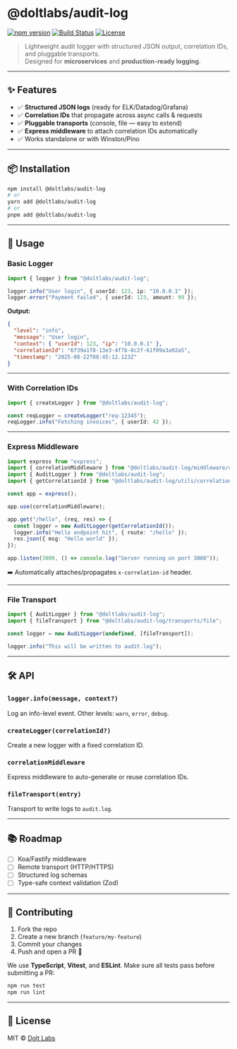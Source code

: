 # @doltlabs/audit-log

[![npm version](https://img.shields.io/npm/v/@doltlabs/audit-log.svg)](https://www.npmjs.com/package/@doltlabs/audit-log)
[![Build Status](https://github.com/doltlabs/audit-log/actions/workflows/ci.yml/badge.svg)](https://github.com/doltlabs/audit-log/actions)
[![License](https://img.shields.io/badge/license-MIT-green.svg)](LICENSE)

> Lightweight audit logger with structured JSON output, correlation IDs, and pluggable transports.  
> Designed for **microservices** and **production-ready logging**.

---

## ✨ Features

- ✅ **Structured JSON logs** (ready for ELK/Datadog/Grafana)  
- ✅ **Correlation IDs** that propagate across async calls & requests  
- ✅ **Pluggable transports** (console, file — easy to extend)  
- ✅ **Express middleware** to attach correlation IDs automatically  
- ✅ Works standalone or with Winston/Pino  

---

## 📦 Installation

```bash
npm install @doltlabs/audit-log
# or
yarn add @doltlabs/audit-log
# or
pnpm add @doltlabs/audit-log
````

---

## 🚀 Usage

### Basic Logger

```ts
import { logger } from "@doltlabs/audit-log";

logger.info("User login", { userId: 123, ip: "10.0.0.1" });
logger.error("Payment failed", { userId: 123, amount: 99 });
```

**Output:**

```json
{
  "level": "info",
  "message": "User login",
  "context": { "userId": 123, "ip": "10.0.0.1" },
  "correlationId": "6f39a1f8-13e3-4f7b-8c2f-61f09a3a92a5",
  "timestamp": "2025-08-22T08:45:12.123Z"
}
```

---

### With Correlation IDs

```ts
import { createLogger } from "@doltlabs/audit-log";

const reqLogger = createLogger("req-12345");
reqLogger.info("Fetching invoices", { userId: 42 });
```

---

### Express Middleware

```ts
import express from "express";
import { correlationMiddleware } from "@doltlabs/audit-log/middleware/correlationMiddleware";
import { AuditLogger } from "@doltlabs/audit-log";
import { getCorrelationId } from "@doltlabs/audit-log/utils/correlation";

const app = express();

app.use(correlationMiddleware);

app.get("/hello", (req, res) => {
  const logger = new AuditLogger(getCorrelationId());
  logger.info("Hello endpoint hit", { route: "/hello" });
  res.json({ msg: "Hello world" });
});

app.listen(3000, () => console.log("Server running on port 3000"));
```

➡️ Automatically attaches/propagates `x-correlation-id` header.

---

### File Transport

```ts
import { AuditLogger } from "@doltlabs/audit-log";
import { fileTransport } from "@doltlabs/audit-log/transports/file";

const logger = new AuditLogger(undefined, [fileTransport]);

logger.info("This will be written to audit.log");
```

---

## 🛠️ API

### `logger.info(message, context?)`

Log an info-level event.
Other levels: `warn`, `error`, `debug`.

### `createLogger(correlationId?)`

Create a new logger with a fixed correlation ID.

### `correlationMiddleware`

Express middleware to auto-generate or reuse correlation IDs.

### `fileTransport(entry)`

Transport to write logs to `audit.log`.

---

## 📚 Roadmap

* [ ] Koa/Fastify middleware
* [ ] Remote transport (HTTP/HTTPS)
* [ ] Structured log schemas
* [ ] Type-safe context validation (Zod)

---

## 🤝 Contributing

1. Fork the repo
2. Create a new branch (`feature/my-feature`)
3. Commit your changes
4. Push and open a PR 🎉

We use **TypeScript**, **Vitest**, and **ESLint**.
Make sure all tests pass before submitting a PR:

```bash
npm run test
npm run lint
```

---

## 📜 License

MIT © [Dolt Labs](https://github.com/doltlabs)
